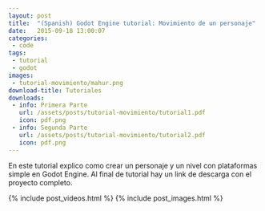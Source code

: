 ```yaml
---
layout: post
title:  "(Spanish) Godot Engine tutorial: Movimiento de un personaje"
date:   2015-09-18 13:00:07
categories:
 - code
tags:
 - tutorial
 - godot
images:
 - tutorial-movimiento/mahur.png
download-title: Tutoriales
downloads:
 - info: Primera Parte
   url: /assets/posts/tutorial-movimiento/tutorial1.pdf
   icon: pdf.png
 - info: Segunda Parte
   url: /assets/posts/tutorial-movimiento/tutorial2.pdf
   icon: pdf.png
---
```


En este tutorial explico como crear un personaje y un nivel con plataformas simple en Godot Engine. Al final de tutorial hay un link de descarga con el proyecto completo.

<!--more-->

{% include post_videos.html %}
{% include post_images.html %}